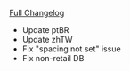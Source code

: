 [Full Changelog](https://github.com/enderneko/Cell/compare/r228-release...692068a38fbb660baed1e31c92a4be48281e4f06)

- Update ptBR
- Update zhTW
- Fix "spacing not set" issue
- Fix non-retail DB

